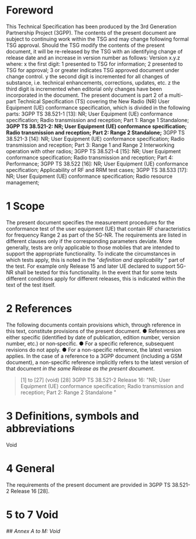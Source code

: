 # Foreword
This Technical Specification has been produced by the 3rd Generation
Partnership Project (3GPP).
The contents of the present document are subject to continuing work within the
TSG and may change following formal TSG approval. Should the TSG modify the
contents of the present document, it will be re-released by the TSG with an
identifying change of release date and an increase in version number as
follows:
Version x.y.z
where:
x the first digit:
1 presented to TSG for information;
2 presented to TSG for approval;
3 or greater indicates TSG approved document under change control.
y the second digit is incremented for all changes of substance, i.e. technical
enhancements, corrections, updates, etc.
z the third digit is incremented when editorial only changes have been
incorporated in the document.
The present document is part 2 of a multi-part Technical Specification (TS)
covering the New Radio (NR) User Equipment (UE) conformance specification,
which is divided in the following parts:
3GPP TS 38.521-1 [13]: NR; User Equipment (UE) conformance specification;
Radio transmission and reception; Part 1: Range 1 Standalone;
**3GPP TS 38.521-2: NR; User Equipment (UE) conformance specification; Radio
transmission and reception; Part 2: Range 2 Standalone;**
3GPP TS 38.521-3 [14]: NR; User Equipment (UE) conformance specification;
Radio transmission and reception; Part 3: Range 1 and Range 2 Interworking
operation with other radios;
3GPP TS 38.521-4 [15]: NR; User Equipment conformance specification; Radio
transmission and reception; Part 4: Performance;
3GPP TS 38.522 [16]: NR; User Equipment (UE) conformance specification;
Applicability of RF and RRM test cases;
3GPP TS 38.533 [17]: NR; User Equipment (UE) conformance specification; Radio
resource management;
# 1 Scope
The present document specifies the measurement procedures for the conformance
test of the user equipment (UE) that contain RF characteristics for frequency
Range 2 as part of the 5G-NR.
The requirements are listed in different clauses only if the corresponding
parameters deviate. More generally, tests are only applicable to those mobiles
that are intended to support the appropriate functionality. To indicate the
circumstances in which tests apply, this is noted in the \"_definition and
applicability_ \" part of the test.
For example only Release 15 and later UE declared to support 5G-NR shall be
tested for this functionality. In the event that for some tests different
conditions apply for different releases, this is indicated within the text of
the test itself.
# 2 References
The following documents contain provisions which, through reference in this
text, constitute provisions of the present document.
● References are either specific (identified by date of publication, edition
number, version number, etc.) or non‑specific.
● For a specific reference, subsequent revisions do not apply.
● For a non-specific reference, the latest version applies. In the case of a
reference to a 3GPP document (including a GSM document), a non-specific
reference implicitly refers to the latest version of that document _in the
same Release as the present document_.
> [1] to [27] (void)
[28] 3GPP TS 38.521-2 Release 16: \"NR; User Equipment (UE) conformance
specification; Radio transmission and reception; Part 2: Range 2 Standalone \"
# 3 Definitions, symbols and abbreviations
Void
# 4 General
The requirements of the present document are provided in 3GPP TS 38.521-2
Release 16 [28].
# 5 to 7 Void
###### ## Annex A to M: Void
#